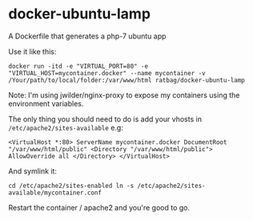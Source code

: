 # docker-ubuntu-lamp
A Dockerfile that generates a php-7 ubuntu app

Use it like this:

`docker run -itd -e "VIRTUAL_PORT=80" -e "VIRTUAL_HOST=mycontainer.docker" --name mycontainer -v /Your/path/to/local/folder:/var/www/html ratbag/docker-ubuntu-lamp`

Note: I'm using jwilder/nginx-proxy to expose my containers using the environment variables.

The only thing you should need to do is add your vhosts in `/etc/apache2/sites-available` e.g:

`
<VirtualHost *:80>
  ServerName mycontainer.docker
  DocumentRoot "/var/www/html/public"
  <Directory "/var/www/html/public">
    AllowOverride all
  </Directory>
</VirtualHost>
`

And symlink it:

`cd /etc/apache2/sites-enabled
ln -s /etc/apache2/sites-available/mycontainer.conf`

Restart the container / apache2 and you're good to go.
